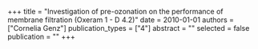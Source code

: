 +++
title = "Investigation of pre-ozonation on the performance of membrane filtration (Oxeram 1 - D 4.2)"
date = 2010-01-01
authors = ["Cornelia Genz"]
publication_types = ["4"]
abstract = ""
selected = false
publication = ""
+++

